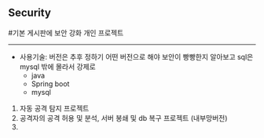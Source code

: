 ## Security
#기본 게시판에 보안 강화 개인 프로젝트

---

- 사용기술: 버전은 추후 정하기 어떤 버전으로 해야 보안이 빵빵한지 알아보고 sql은 mysql 밖에 몰라서 강제로
  - java
  - Spring boot
  - mysql

1. 자동 공격 탐지 프로젝트
2. 공격자의 공격 허용 및 분석, 서버 봉쇄 및 db 복구 프로젝트 (내부망버전)
3. 
